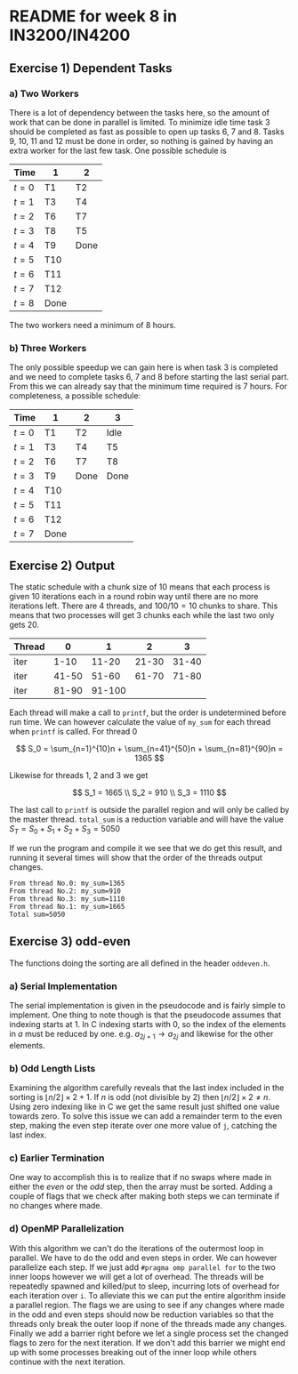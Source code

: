 # README for week 8 in IN3200/IN4200

## Exercise 1) Dependent Tasks

### a) Two Workers
There is a lot of dependency between the tasks here, so the amount of work that can be done in parallel is limited. To minimize idle time task 3 should be completed as fast as possible to open up tasks 6, 7 and 8. Tasks 9, 10, 11 and 12 must be done in order, so nothing is gained by having an extra worker for the last few task. One possible schedule is

|   Time  |   1  |   2  |
|---------|------|------|
|  $t= 0$ |  T1  |  T2  |
|  $t= 1$ |  T3  |  T4  |
|  $t= 2$ |  T6  |  T7  |
|  $t= 3$ |  T8  |  T5  |
|  $t= 4$ |  T9  | Done |
|  $t= 5$ |  T10 |      |
|  $t= 6$ |  T11 |      |
|  $t= 7$ |  T12 |      |
|  $t= 8$ | Done |      |


The two workers need a minimum of 8 hours.

### b) Three Workers
The only possible speedup we can gain here is when task 3 is completed and we need to complete tasks 6, 7 and 8 before starting the last serial part. From this we can already say that the minimum time required is 7 hours. For completeness, a possible schedule:

|   Time  |   1  |   2  |   3  |
|---------|------|------|------|
|  $t= 0$ |  T1  |  T2  | Idle |
|  $t= 1$ |  T3  |  T4  |  T5  |
|  $t= 2$ |  T6  |  T7  |  T8  |
|  $t= 3$ |  T9  | Done | Done |
|  $t= 4$ |  T10 |      |      |
|  $t= 5$ |  T11 |      |      |
|  $t= 6$ |  T12 |      |      |
|  $t= 7$ | Done |      |      |



## Exercise 2) Output

The static schedule with a chunk size of 10 means that each process is given 10 iterations each in a round robin way until there are no more iterations left. There are 4 threads, and $100/10 = 10$ chunks to share. This means that two processes will get 3 chunks each while the last two only gets 20.

|Thread|   0  |   1  |   2  |   3  |
|------|------|------|------|------|
| iter | 1-10 | 11-20| 21-30| 31-40|
| iter | 41-50| 51-60| 61-70| 71-80|
| iter | 81-90|91-100|      |      |

Each thread will make a call to `printf`, but the order is undetermined before run time. We can however calculate the value of `my_sum` for each thread when `printf` is called. For thread 0

$$
S_0 = \sum_{n=1}^{10}n + \sum_{n=41}^{50}n + \sum_{n=81}^{90}n = 1365
$$

Likewise for threads 1, 2 and 3 we get

$$
S_1 = 1665 \\
S_2 = 910 \\
S_3 = 1110
$$

The last call to `printf` is outside the parallel region and will only be called by the master thread. `total_sum` is a reduction variable and will have the value $S_T = S_0 + S_1 + S_2 + S_3 = 5050$

If we run the program and compile it we see that we do get this result, and running it several times will show that the order of the threads output changes.

```
From thread No.0: my_sum=1365
From thread No.2: my_sum=910
From thread No.3: my_sum=1110
From thread No.1: my_sum=1665
Total sum=5050
```

## Exercise 3) odd-even
The functions doing the sorting are all defined in the header `oddeven.h`.

### a) Serial Implementation
The serial implementation is given in the pseudocode and is fairly simple to implement. One thing to note though is that the pseudocode assumes that indexing starts at 1. In C indexing starts with 0, so the index of the elements in $a$ must be reduced by one. e.g. $a_{2j+1} \rightarrow a_{2j}$ and likewise for the other elements.

### b) Odd Length Lists
Examining the algorithm carefully reveals that the last index included in the sorting is $\lfloor n/2\rfloor\times 2 + 1$. If $n$ is odd (not divisible by 2) then $\lfloor n/2\rfloor\times 2 \neq n$. Using zero indexing like in C we get the same result just shifted one value towards zero. To solve this issue we can add a remainder term to the even step, making the even step iterate over one more value of `j`, catching the last index.


### c) Earlier Termination
One way to accomplish this is to realize that if no swaps where made in either the *even* or the *odd* step, then the array must be sorted. Adding a couple of flags that we check after making both steps we can terminate if no changes where made.

### d) OpenMP Parallelization
With this algorithm we can't do the iterations of the outermost loop in parallel. We have to do the odd and even steps in order. We can however parallelize each step. If we just add `#pragma omp parallel for` to the two inner loops however we will get a lot of overhead. The threads will be repeatedly spawned and killed/put to sleep, incurring lots of overhead for each iteration over `i`. To alleviate this we can put the entire algorithm inside a parallel region. The flags we are using to see if any changes where made in the odd and even steps should now be reduction variables so that the threads only break the outer loop if none of the threads made any changes. Finally we add a barrier right before we let a single process set the changed flags to zero for the next iteration. If we don't add this barrier we might end up with some processes breaking out of the inner loop while others continue with the next iteration.
